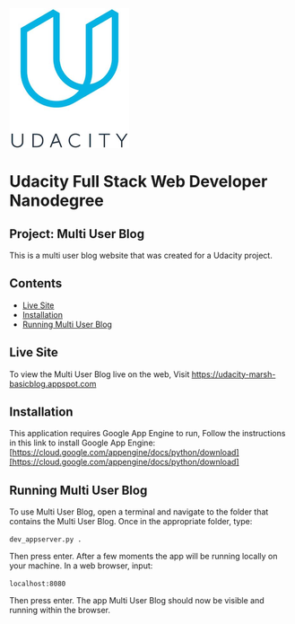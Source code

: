 ![Udacity Logo](/img/Udacity_200.png)

# Udacity Full Stack Web Developer Nanodegree

## Project: Multi User Blog

This is a multi user blog website that was created for a Udacity project.

## Contents

- [Live Site](#live-site)
- [Installation](#installation)
- [Running Multi User Blog](#running-multi-user-blog)

## Live Site

To view the Multi User Blog live on the web, Visit <https://udacity-marsh-basicblog.appspot.com>

## Installation

This application requires Google App Engine to run, Follow the instructions in this link to install Google App Engine: [https://cloud.google.com/appengine/docs/python/download][https://cloud.google.com/appengine/docs/python/download]

## Running Multi User Blog

To use Multi User Blog, open a terminal and navigate to the folder that contains the Multi User Blog. Once in the appropriate folder, type:

`dev_appserver.py . `

Then press enter. After a few moments the app will be running locally on your machine.
In a web browser, input:

`localhost:8080`

Then press enter. The app Multi User Blog should now be visible and running within the browser.

